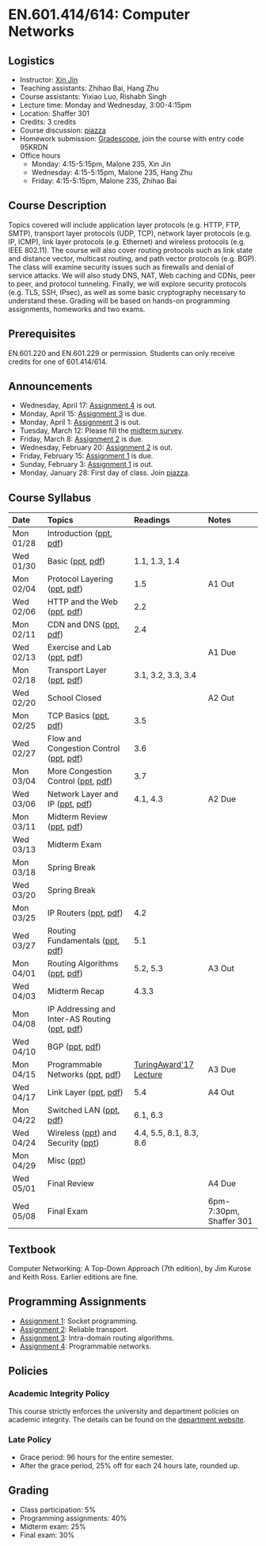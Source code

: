# EN.601.414/614: Computer Networks

## Logistics

- Instructor: [Xin Jin](http://www.cs.jhu.edu/~xinjin/)
- Teaching assistants: Zhihao Bai, Hang Zhu
- Course assistants: Yixiao Luo, Rishabh Singh
- Lecture time: Monday and Wednesday, 3:00-4:15pm
- Location: Shaffer 301
- Credits: 3 credits
- Course discussion: [piazza](https://piazza.com/jhu/spring2019/en601414614)
- Homework submission: [Gradescope](https://www.gradescope.com/), join the course with entry code 95KRDN
- Office hours
  - Monday: 4:15-5:15pm, Malone 235, Xin Jin
  - Wednesday: 4:15-5:15pm, Malone 235, Hang Zhu
  - Friday: 4:15-5:15pm, Malone 235, Zhihao Bai

## Course Description

Topics covered will include application layer protocols (e.g. HTTP, FTP, SMTP), transport layer protocols (UDP, TCP), network layer protocols (e.g. IP, ICMP), link layer protocols (e.g. Ethernet) and wireless protocols (e.g. IEEE 802.11). The course will also cover routing protocols such as link state and distance vector, multicast routing, and path vector protocols (e.g. BGP). The class will examine security issues such as firewalls and denial of service attacks. We will also study DNS, NAT, Web caching and CDNs, peer to peer, and protocol tunneling. Finally, we will explore security protocols (e.g. TLS, SSH, IPsec), as well as some basic cryptography necessary to understand these. Grading will be based on hands-on programming assignments, homeworks and two exams.

## Prerequisites

EN.601.220 and EN.601.229 or permission. Students can only receive credits for one of 601.414/614.

## Announcements

- Wednesday, April 17: [Assignment 4](https://github.com/xinjin/course-net-assignment/tree/master/assignment4) is out.
- Monday, April 15: [Assignment 3](https://github.com/xinjin/course-net-assignment/tree/master/assignment3) is due.
- Monday, April 1: [Assignment 3](https://github.com/xinjin/course-net-assignment/tree/master/assignment3) is out.
- Tuesday, March 12: Please fill the [midterm survey](https://goo.gl/forms/zLQX7SYm7BzK0hGC3).
- Friday, March 8: [Assignment 2](https://github.com/xinjin/course-net-assignment/tree/master/assignment2) is due.
- Wednesday, February 20: [Assignment 2](https://github.com/xinjin/course-net-assignment/tree/master/assignment2) is out.
- Friday, February 15: [Assignment 1](https://github.com/xinjin/course-net-assignment/tree/master/assignment1) is due.
- Sunday, February 3: [Assignment 1](https://github.com/xinjin/course-net-assignment/tree/master/assignment1) is out.
- Monday, January 28: First day of class. Join [piazza](https://piazza.com/jhu/spring2019/en601414614).

## Course Syllabus

| Date    | Topics  | Readings | Notes   |
| :------ | :------ | :------  | :------ |
| Mon 01/28 | Introduction ([ppt](slides/lec01_introduction.pptx), [pdf](slides/lec01_introduction.pdf)) | | |
| Wed 01/30 | Basic ([ppt](slides/lec02_basic.pptx), [pdf](slides/lec02_basic.pdf)) | 1.1, 1.3, 1.4 | |
| Mon 02/04 | Protocol Layering ([ppt](slides/lec03_layering.pptx), [pdf](slides/lec03_layering.pdf)) | 1.5 | A1 Out |
| Wed 02/06 | HTTP and the Web ([ppt](slides/lec04_web.pptx), [pdf](slides/lec04_web.pdf)) | 2.2 | |
| Mon 02/11 | CDN and DNS ([ppt](slides/lec05_cdn.pptx), [pdf](slides/lec05_cdn.pdf)) | 2.4 | |
| Wed 02/13 | Exercise and Lab ([ppt](slides/lab01.pptx), [pdf](slides/lab01.pdf)) | | A1 Due |
| Mon 02/18 | Transport Layer ([ppt](slides/lec06_transport.pptx), [pdf](slides/lec06_transport.pdf)) | 3.1, 3.2, 3.3, 3.4 | |
| Wed 02/20 | School Closed | | A2 Out |
| Mon 02/25 | TCP Basics ([ppt](slides/lec07_tcp.pptx), [pdf](slides/lec07_tcp.pdf)) | 3.5 | |
| Wed 02/27 | Flow and Congestion Control ([ppt](slides/lec08_flow_congestion.pptx), [pdf](slides/lec08_flow_congestion.pdf)) | 3.6 | |
| Mon 03/04 | More Congestion Control ([ppt](slides/lec09_congestion.pptx), [pdf](slides/lec09_congestion.pdf)) | 3.7 | |
| Wed 03/06 | Network Layer and IP ([ppt](slides/lec10_ip.pptx), [pdf](slides/lec10_ip.pdf)) | 4.1, 4.3 | A2 Due |
| Mon 03/11 | Midterm Review ([ppt](slides/Midterm_review.pptx), [pdf](slides/Midterm_review.pdf)) | | |
| Wed 03/13 | Midterm Exam | | |
| Mon 03/18 | Spring Break | | |
| Wed 03/20 | Spring Break | | |
| Mon 03/25 | IP Routers ([ppt](slides/lec11_ip_router.pptx), [pdf](slides/lec11_ip_router.pdf))| 4.2 | |
| Wed 03/27 | Routing Fundamentals ([ppt](slides/lec12_routing.pptx), [pdf](slides/lec12_routing.pdf)) | 5.1 | |
| Mon 04/01 | Routing Algorithms ([ppt](slides/lec13_routing_algorithms.pptx), [pdf](slides/lec13_routing_algorithms.pdf)) | 5.2, 5.3 | A3 Out |
| Wed 04/03 | Midterm Recap | 4.3.3 | |
| Mon 04/08 | IP Addressing and Inter-AS Routing ([ppt](slides/lec14_interdomain.pptx), [pdf](slides/lec14_interdomain.pdf)) | | |
| Wed 04/10 | BGP ([ppt](slides/lec15_bgp.pptx), [pdf](slides/lec15_bgp.pdf)) | | |
| Mon 04/15 | Programmable Networks ([ppt](slides/lec16_programmable.pptx), [pdf](slides/lec16_programmable.pdf)) | [TuringAward'17 Lecture](https://www.youtube.com/watch?v=3LVeEjsn8Ts) | A3 Due |
| Wed 04/17 | Link Layer ([ppt](slides/lec17_link.pptx), [pdf](slides/lec17_link.pdf)) | 5.4 | A4 Out |
| Mon 04/22 | Switched LAN ([ppt](slides/lec18_LAN.pptx), [pdf](slides/lec18_LAN.pdf)) | 6.1, 6.3| |
| Wed 04/24 | Wireless ([ppt](slides/lec19_wireless.pptx)) and Security ([ppt](slides/lec20_security.pptx)) | 4.4, 5.5, 8.1, 8.3, 8.6 | |
| Mon 04/29 | Misc ([ppt](slides/lec21_misc.pptx)) | | |
| Wed 05/01 | Final Review | | A4 Due |
| Wed 05/08 | Final Exam | | 6pm-7:30pm, Shaffer 301 |

## Textbook

Computer Networking: A Top-Down Approach (7th edition), by Jim Kurose and Keith Ross. Earlier editions are fine.

## Programming Assignments

- [Assignment 1](https://github.com/xinjin/course-net-assignment/tree/master/assignment1): Socket programming.
- [Assignment 2](https://github.com/xinjin/course-net-assignment/tree/master/assignment2): Reliable transport.
- [Assignment 3](https://github.com/xinjin/course-net-assignment/tree/master/assignment3): Intra-domain routing algorithms.
- [Assignment 4](https://github.com/xinjin/course-net-assignment/tree/master/assignment4): Programmable networks.


## Policies

### Academic Integrity Policy

This course strictly enforces the university and department policies on academic integrity. The details can be found on the [department website](https://www.cs.jhu.edu/academic-integrity-code/).

### Late Policy

- Grace period: 96 hours for the entire semester.
- After the grace period, 25% off for each 24 hours late, rounded up.

## Grading

- Class participation: 5%
- Programming assignments: 40%
- Midterm exam: 25%
- Final exam: 30%
